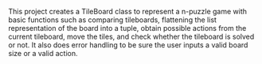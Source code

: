 This project creates a TileBoard class to represent a n-puzzle game with basic functions such as comparing
tileboards, flattening the list representation of the board into a tuple, obtain possible actions from the current
tileboard, move the tiles, and check whether the tileboard is solved or not.  It also does error handling to be
sure the user inputs a valid board size or a valid action.
